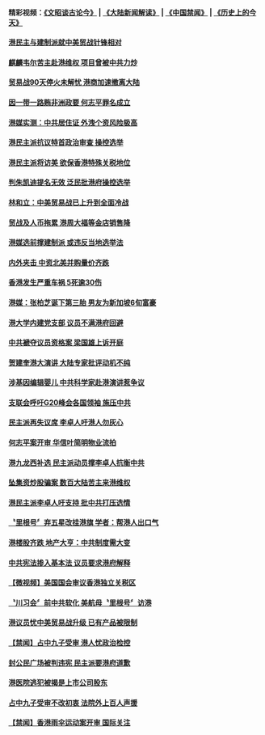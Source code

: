 #### 精彩视频：[《文昭谈古论今》](https://github.com/gfw-breaker/wenzhao/blob/master/README.md?t=12081832) | [《大陆新闻解读》](https://github.com/gfw-breaker/ntdtv-comedy/blob/master/README.md?t=12081832) | [《中国禁闻》](https://github.com/gfw-breaker/ntdtv-news/blob/master/README.md?t=12081832) | [《历史上的今天》](https://github.com/gfw-breaker/today-in-history/blob/master/README.md?t=12081832) 

#### [港民主与建制派就中美贸战针锋相对](../pages/news205/a1402396.md?t=12081832) 

#### [麒麟韦尔苦主赴港维权 项目曾被中共力炒](../pages/news205/a1402374.md?t=12081832) 

#### [贸易战90天停火未解忧 港商加速撤离大陆](../pages/news205/a1402337.md?t=12081832) 

#### [因一带一路贿非洲政要 何志平罪名成立](../pages/news205/a1402257.md?t=12081832) 

#### [港媒实测：中共居住证 外洩个资风险极高](../pages/news205/a1402207.md?t=12081832) 

#### [港民主派抗议特首政治审查 操控选举](../pages/news205/a1402107.md?t=12081832) 

#### [港民主派将访美 欲保香港特殊关税地位](../pages/news205/a1401950.md?t=12081832) 

#### [判朱凯迪提名无效 泛民批港府操控选举](../pages/news205/a1401822.md?t=12081832) 

#### [林和立：中美贸易战已上升到全面冷战](../pages/news205/a1401719.md?t=12081832) 

#### [贸战及人币拖累 港周大福等金店销售降](../pages/news205/a1401700.md?t=12081832) 

#### [港媒选前撑建制派 或违反当地选举法](../pages/news205/a1401487.md?t=12081832) 

#### [内外夹击 中资北美并购量价齐跌](../pages/news205/a1401485.md?t=12081832) 

#### [香港发生严重车祸 5死逾30伤](../pages/news205/a1401449.md?t=12081832) 

#### [港媒：张柏芝诞下第三胎 男友为新加坡6旬富豪](../pages/news205/a1401426.md?t=12081832) 

#### [港大学内建党支部 议员不满港府回避](../pages/news205/a1401363.md?t=12081832) 

#### [中共褫夺议员资格案 梁国雄上诉开庭](../pages/news205/a1401319.md?t=12081832) 

#### [贺建奎港大演讲 大陆专家批评动机不纯](../pages/news205/a1401189.md?t=12081832) 

#### [涉基因编辑婴儿 中共科学家赴港演讲惹争议](../pages/news205/a1401035.md?t=12081832) 

#### [支联会呼吁G20峰会各国领袖 施压中共](../pages/news205/a1401026.md?t=12081832) 

#### [民主派再失议席 李卓人吁港人勿灰心](../pages/news205/a1400881.md?t=12081832) 

#### [何志平案开审 华信叶简明物业流拍](../pages/news205/a1400833.md?t=12081832) 

#### [港九龙西补选 民主派动员撑李卓人抗衡中共](../pages/news205/a1400746.md?t=12081832) 

#### [坠集资炒股骗案 数百大陆苦主来港维权](../pages/news205/a1400759.md?t=12081832) 

#### [港民主派李卓人吁支持 批中共打压选情](../pages/news205/a1400566.md?t=12081832) 

#### [〝里根号〞弃五星改挂港旗 学者：帮港人出口气](../pages/news205/a1400563.md?t=12081832) 

#### [港楼股齐跌 地产大亨：中共制度需大变](../pages/news205/a1400522.md?t=12081832) 

#### [中共宪法掺入基本法 议员要求港府解释](../pages/news205/a1400428.md?t=12081832) 

#### [【微视频】美国国会审议香港独立关税区](../pages/news205/a1400276.md?t=12081832) 

#### [〝川习会〞前中共软化 美航母〝里根号〞访港](../pages/news205/a1400272.md?t=12081832) 

#### [港议员忧中美贸易战升级 已有产品被限制](../pages/news205/a1400277.md?t=12081832) 

#### [【禁闻】占中九子受审 港人忧政治检控](../pages/news205/a1400130.md?t=12081832) 

#### [封公民广场被判违宪 民主派要港府道歉](../pages/news205/a1400129.md?t=12081832) 

#### [港医院逃犯被揭是上市公司股东](../pages/news205/a1400103.md?t=12081832) 

#### [占中九子受审不改初衷 法院外上百人声援](../pages/news205/a1399956.md?t=12081832) 

#### [【禁闻】香港雨伞运动案开审 国际关注](../pages/news205/a1399991.md?t=12081832) 

